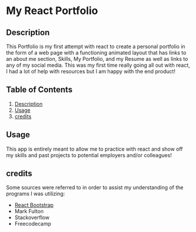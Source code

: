 # My React Portfolio

## Description

This Portfolio is my first attempt with react to create a personal portfolio in the form of a web page with a functioning animated layout that has links to an about me section, Skills, My Portfolio, and my Resume as well as links to any of my social media. This was my first time really going all out with react, I had a lot of help with resources but I am happy with the end product!

## Table of Contents

1. [Description](#Description)
2. [Usage](#usage)
3. [credits](#credits)

## Usage

This app is entirely meant to allow me to practice with react and show off my skills and past projects to potential employers and/or colleagues!

## credits

Some sources were referred to in order to assist my understanding of the programs I was utilizing: 
- [React Bootstrap](https://react-bootstrap.github.io/)
- Mark Fulton
- Stackoverflow 
- Freecodecamp

